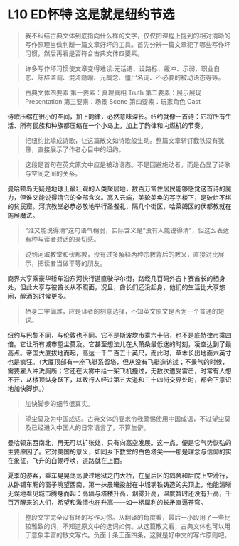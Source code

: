 # L10 ED怀特 这是就是纽约节选

> 我不纠结古典文体到底指向什么样的文字，仅仅把课程上提到的相对清晰的写作原理当做判断一篇文章好坏的工具。首先分辨一篇文章犯了哪些写作坏习惯，然后再看是否符合古典文体四要素。

> 许多写作坏习惯使文章变得难读:元话语、设路标、缓冲、示弱、职业自恋、陈辞滥调、混淆隐喻、元概念、僵尸名词、不必要的被动语态等等。

> 古典文体四要素
> 第一要素：真理真相 Truth
> 第二要素：展示展现 Presentation
> 第三要素：场景 Scene
> 第四要素：玩家角色 Cast

诗歌压缩在很小的空间，加上韵律，必然意味深长。纽约就像一首诗：它将所有生活、所有民族和种族都压缩在一个小岛上，加上了韵律和内燃机的节奏。

> 把纽约比喻成诗歌，让这篇散文如诗歌般生动。整篇文章斩钉截铁没有犹豫，直接展示了作者心目中的纽约。

> 这段是首句在英文原文中应是被动语态。不是回避施动者，而是凸显了诗歌与空间之间的关系。

曼哈顿岛无疑是地球上最壮观的人类聚居地，数百万常住居民能够感觉这首诗的魔力，但谁又能说得清它的全部含义。高入云端，美轮美奂的写字楼下，是破烂不堪的贫民窟。河滨教堂必恭必敬地举行圣餐礼，隔几个街区，哈莱姆区的伏都教就在施展魔法。

> “谁又能说得清”这句语气稍弱，实际含义是“没有人能说得清”，但这么表达有种与读者对话的亲切感。

> 说到河滨教堂和伏都教，没有过多解释两种宗教背后的教义，直接对比展示，把读者当做平等的朋友。

商界大亨乘豪华轿车沿东河快行道直驶华尔街，路经几百码外吉卜赛酋长的栖身处，但此大亨与彼酋长从不照面，况且，酋长们还没起身，他们的生活比大亨悠闲，醉酒的时候更多。

> 栖身二字偏雅，应是译者的刻意选择，不知英文原文是否为一个普通的短词。

纽约与巴黎不同，与伦敦也不同。它不是斯波坎市乘六十倍，也不是底特律市乘四倍。它让所有城市望尘莫及。它甚至想法儿在大萧条最低迷的时刻，凌空达到了最高点。帝国大厦拔地而起，高达一千二百五十英尺，而此时，草木长出地面六英寸也是疯狂。（大厦顶部有一座飞艇系留塔，但从没有飞艇造访过；不景气的时候，需要雇人冲洗厕所；它还在大雾中给一架飞机撞过，无数次遭受雷击，时常有人想不开，从楼顶纵身跃下，以致行人经过第五大道和三十四街交界处时，都会下意识地加快脚步。） 

> 加快脚步的细节很真实。

> 望尘莫及为中国成语。古典文体的要求令我警惕使用中国成语，不过望尘莫及已经进入中国人的日常语言了，不算生僻。

曼哈顿东西南北，再无可以扩张处，只有向高空发展。这一点，便是它气势恢弘的主要原因了。它对美国的意义，如同乡下教堂的白色塔尖——那是理念与信仰的实在象征，飞升的白翎呼唤，道路就在上面。

夏季的游客，乘车晃晃荡荡驶过地狱之门大桥，在皇后区的鸽舍和后院上空滑行，从卧铺车厢的窗子眺望西南，第一抹晨曦投射在中城钢铁铸造的尖顶上，他能清晰无误地看见城市腾身而起：高墙与塔楼升高，烟雾升高，温度暂时还没有升高，千百万醒来的人们，希望和激情也在升高——如一柄犀利的长矛直逼苍穹。　 

> 整段文字完全没有坏的写作习惯。从翻译的角度看，最后一小段用了一些比较雅致的词，不知道原文中的选词如何。从这篇散文看，古典文体也可以用于意象丰富的散文写作。负面十条正面四条，这就是好中文的写作原则吧。
